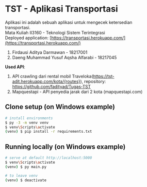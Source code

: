 # TST - Aplikasi Transportasi
Aplikasi ini adalah sebuah aplikasi untuk mengecek ketersedian transportasi.\
Mata Kuliah II3160 - Teknologi Sistem Terintegrasi\
Deployed application: [https://transportasi.herokuapp.com/](https://transportasi.herokuapp.com/)

1. Firdausi Aditya Darmawan - 18217001
2. Daeng Muhammad Yusuf Aqsha Alfarabi - 18217045

**Used API**:
1. API crawling dari rental mobil Traveloka(https://tst-adit.herokuapp.com/kota/{routes}), repository: https://github.com/fadityad/Tugas-TST
2. Mapquestapi - API penyedia jarak dari 2 kota (mapquestapi.com)

## Clone setup (on Windows example)

``` bash
# install environments
$ py -3 -m venv venv
$ venv\Scripts\activate
(venv) $ pip install -r requirements.txt
```

## Running locally (on Windows example)

``` bash
# serve at default http://localhost:5000
$ venv\Scripts\activate
(venv) $ py main.py

# to leave venv
(venv) $ deactivate
```
